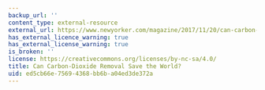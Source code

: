 ```yaml
---
backup_url: ''
content_type: external-resource
external_url: https://www.newyorker.com/magazine/2017/11/20/can-carbon-dioxide-removal-save-the-world
has_external_licence_warning: true
has_external_license_warning: true
is_broken: ''
license: https://creativecommons.org/licenses/by-nc-sa/4.0/
title: Can Carbon-Dioxide Removal Save the World?
uid: ed5cb66e-7569-4368-bb6b-a04ed3de372a
---
```

